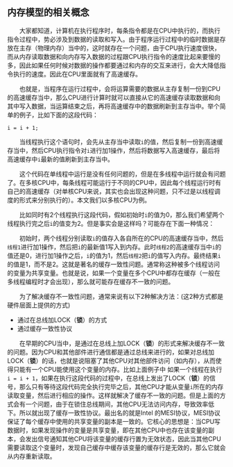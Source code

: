 ## 内存模型的相关概念
&emsp;&emsp;大家都知道，计算机在执行程序时，每条指令都是在CPU中执行的，而执行指令过程中，势必涉及到数据的读取和写入。由于程序运行过程中的临时数据是存放在主存（物理内存）当中的，这时就存在一个问题，由于CPU执行速度很快，而从内存读取数据和向内存写入数据的过程跟CPU执行指令的速度比起来要慢的多，因此如果任何时候对数据的操作都要通过和内存的交互来进行，会大大降低指令执行的速度。因此在CPU里面就有了高速缓存。</br>

&emsp;&emsp;也就是，当程序在运行过程中，会将运算需要的数据从主存复制一份到CPU的高速缓存当中，那么CPU进行计算时就可以直接从它的高速缓存读取数据和向其中写入数据，当运算结束之后，再将高速缓存中的数据刷新到主存当中。举个简单的例子，比如下面的这段代码：</br>
```
i = i + 1;
```
&emsp;&emsp;当线程执行这个语句时，会先从主存当中读取`i`的值，然后复制一份到高速缓存当中，然后CPU执行指令对`i`进行加1操作，然后将数据写入高速缓存，最后将高速缓存中`i`最新的值刷新到主存当中。</br>

&emsp;&emsp;这个代码在单线程中运行是没有任何问题的，但是在多线程中运行就会有问题了。在多核CPU中，每条线程可能运行于不同的CPU中，因此每个线程运行时有自己的高速缓存（对单核CPU来说，其实也会出现这种问题，只不过是以线程调度的形式来分别执行的）。本文我们以多核CPU为例。</br>

&emsp;&emsp;比如同时有2个线程执行这段代码，假如初始时`i`的值为0，那么我们希望两个线程执行完之后`i`的值变为2。但是事实会是这样吗？可能存在下面一种情况：</br>

&emsp;&emsp;初始时，两个线程分别读取`i`的值存入各自所在的CPU的高速缓存当中，然后`线程1`进行加1操作，然后把`i`的最新值1写入到内存。此时`线程2`的高速缓存当中`i`的值还是0，进行加1操作之后，`i`的值为1，然后`线程2`把`i`的值写入内存。最终结果`i`的值是1，而不是2。这就是著名的缓存一致性问题。通常称这种被多个线程访问的变量为共享变量。也就是说，如果一个变量在多个CPU中都存在缓存（一般在多线程编程时才会出现），那么就可能存在缓存不一致的问题。</br>

&emsp;&emsp;为了解决缓存不一致性问题，通常来说有以下2种解决方法：(这2种方式都是硬件层面上提供的方式)</br>

+ 通过在总线加LOCK（**锁**）的方式
+ 通过缓存一致性协议

&emsp;&emsp;在早期的CPU当中，是通过在总线上加LOCK（**锁**）的形式来解决缓存不一致的问题。因为CPU和其他部件进行通信都是通过总线来进行的，如果对总线加LOCK（**锁**）的话，也就是说阻塞了其他CPU对其他部件访问（如内存），从而使得只能有一个CPU能使用这个变量的内存。比如上面例子中 如果一个线程在执行` i = i + 1`，如果在执行这段代码的过程中，在总线上发出了LOCK（**锁**）的信号，那么只有等待这段代码完全执行完毕之后，其他CPU才能从变量`i`所在的内存读取变量，然后进行相应的操作。这样就解决了缓存不一致的问题。但是上面的方式会有一个问题，由于在锁住总线期间，其他CPU无法访问内存，导致效率低下。所以就出现了缓存一致性协议。最出名的就是Intel 的MESI协议，MESI协议保证了每个缓存中使用的共享变量的副本是一致的。它核心的思想是：当CPU写数据时，如果发现操作的变量是共享变量，即在其他CPU中也存在该变量的副本，会发出信号通知其他CPU将该变量的缓存行置为无效状态，因此当其他CPU需要读取这个变量时，发现自己缓存中缓存该变量的缓存行是无效的，那么它就会从内存重新读取。</br>




